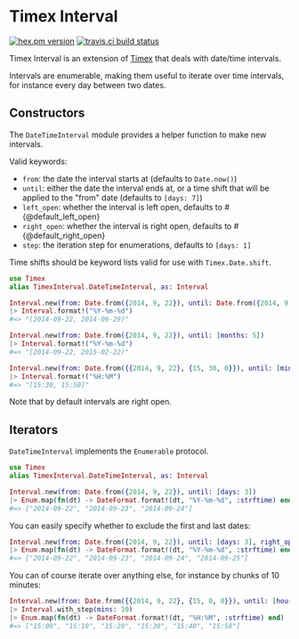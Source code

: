 # Timex Interval

[![hex.pm version](https://img.shields.io/hexpm/v/timex_interval.svg)](https://hex.pm/packages/timex_interval) [![travis.ci build status](http://img.shields.io/travis/atabary/timex-interval/master.svg)](https://travis-ci.org/atabary/timex-interval)

Timex Interval is an extension of [Timex](https://github.com/bitwalker/timex) that deals with date/time intervals.

Intervals are enumerable, making them useful to iterate over time intervals, for instance every day between two dates.


## Constructors

The `DateTimeInterval` module provides a helper function to make new intervals.

Valid keywords:

  - `from`: the date the interval starts at (defaults to `Date.now()`)
  - `until`: either the date the interval ends at, or a time shift that will be applied to the "from" date (defaults to `[days: 7]`)
  - `left_open`: whether the interval is left open, defaults to #{@default_left_open}
  - `right_open`: whether the interval is right open, defaults to #{@default_right_open}
  - `step`: the iteration step for enumerations, defaults to `[days: 1]`

Time shifts should be keyword lists valid for use with `Timex.Date.shift`.

```elixir
use Timex
alias TimexInterval.DateTimeInterval, as: Interval

Interval.new(from: Date.from({2014, 9, 22}), until: Date.from({2014, 9, 29}))
|> Interval.format!("%Y-%m-%d")
#=> "[2014-09-22, 2014-09-29)"

Interval.new(from: Date.from({2014, 9, 22}), until: [months: 5])
|> Interval.format!("%Y-%m-%d")
#=> "[2014-09-22, 2015-02-22)"

Interval.new(from: Date.from({{2014, 9, 22}, {15, 30, 0}}), until: [mins: 20], right_open: false)
|> Interval.format!("%H:%M")
#=> "[15:30, 15:50]"

```

Note that by default intervals are right open.


## Iterators

`DateTimeInterval` implements the `Enumerable` protocol.

```elixir
use Timex
alias TimexInterval.DateTimeInterval, as: Interval

Interval.new(from: Date.from({2014, 9, 22}), until: [days: 3])
|> Enum.map(fn(dt) -> DateFormat.format!(dt, "%Y-%m-%d", :strftime) end)
#=> ["2014-09-22", "2014-09-23", "2014-09-24"]
```

You can easily specify whether to exclude the first and last dates:

```elixir
Interval.new(from: Date.from({2014, 9, 22}), until: [days: 3], right_open: false)
|> Enum.map(fn(dt) -> DateFormat.format!(dt, "%Y-%m-%d", :strftime) end)
#=> ["2014-09-22", "2014-09-23", "2014-09-24", "2014-09-25"]
```

You can of course iterate over anything else, for instance by chunks of 10 minutes:

```elixir
Interval.new(from: Date.from({{2014, 9, 22}, {15, 0, 0}}), until: [hours: 1])
|> Interval.with_step(mins: 10)
|> Enum.map(fn(dt) -> DateFormat.format!(dt, "%H:%M", :strftime) end)
#=> ["15:00", "15:10", "15:20", "15:30", "15:40", "15:50"]
```
